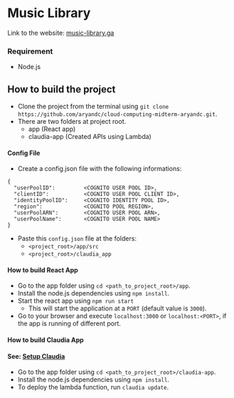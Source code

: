 # Music Library
Link to the website: [music-library.ga](https://music-library.ga/)

### Requirement
* Node.js

## How to build the project

* Clone the project from the terminal using ``` git clone https://github.com/aryandc/cloud-computing-midterm-aryandc.git ```.
* There are two folders at project root.
    * app (React app)
    * claudia-app (Created APIs using Lambda)

#### Config File
* Create a config.json file with the following informations:

```
{
  "userPoolID":         <COGNITO USER POOL ID>,
  "clientID":           <COGNITO USER POOL CLIENT ID>,
  "identityPoolID":     <COGNITO IDENTITY POOL ID>,
  "region":             <COGNITO POOL REGION>,
  "userPoolARN":        <COGNITO USER POOL ARN>,
  "userPoolName":       <COGNITO USER POOL NAME>
}
```
* Paste this `config.json` file at the folders:
    * `<project_root>/app/src`
    * `<project_root>/claudia_app`

#### How to build React App

* Go to the app folder using ``` cd <path_to_project_root>/app ```.
* Install the node.js dependencies using ``` npm install ```.
* Start the react app using ``` npm run start ```
    * This will start the application at a `PORT` (default value is `3000`).
* Go to your browser and execute ``` localhost:3000 ``` or ``` localhost:<PORT> ```, if the app is running of different port.

#### How to build Claudia App
#### See: [Setup Claudia](https://claudiajs.com/tutorials/hello-world-api-gateway.html)

* Go to the app folder using ``` cd <path_to_project_root>/claudia-app ```.
* Install the node.js dependencies using ``` npm install ```.
* To deploy the lambda function, run `claudia update`.

